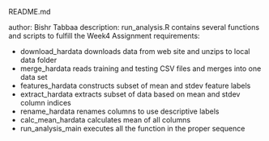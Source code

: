 README.md

author: Bishr Tabbaa
description: run_analysis.R contains several functions and scripts to fulfill the Week4 Assignment requirements:

* download_hardata  downloads data from web site and unzips to local data folder
* merge_hardata     reads training and testing CSV files and merges into one data set
* features_hardata  constructs subset of mean and stdev feature labels
* extract_hardata   extracts subset of data based on mean and stdev column indices
* rename_hardata    renames columns to use descriptive labels
* calc_mean_hardata calculates mean of all columns
* run_analysis_main executes all the function in the proper sequence